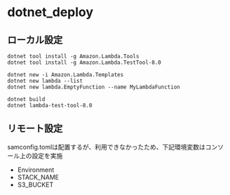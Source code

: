 # dotnet_deploy

## ローカル設定
```
dotnet tool install -g Amazon.Lambda.Tools
dotnet tool install -g Amazon.Lambda.TestTool-8.0 

dotnet new -i Amazon.Lambda.Templates
dotnet new lambda --list
dotnet new lambda.EmptyFunction --name MyLambdaFunction

dotnet build
dotnet lambda-test-tool-8.0
```

## リモート設定
samconfig.tomlは配置するが、利用できなかったため、下記環境変数はコンソール上の設定を実施
- Environment
- STACK_NAME
- S3_BUCKET
